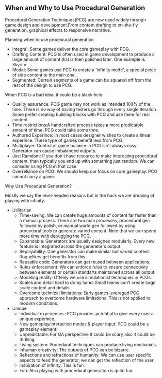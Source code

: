 ## When and Why to Use Procedural Generation

Procedural Generation Techniques(PCG) are now used widely through game design and development.From content drafting to on-the-fly generation, graphical effects to responsive narrative.

Planning when to use procedural generation

- Integral: Some games deliver the core gameplay with PCG.
- Drafting Content: PCG is often used in game development to produce a large amount of content that is then polished later. One example is Skyrim.
- Modal: Some games use PCG to create a 'infinity mode', a special piece of side content to the main one.
- Segmented: Certain segments of a game can be squared off from the rest of the design to use PCG.

When PCG is a bad idea, it could be a black hole

- Quality assurance: PCG game may not work as intended 100% of the time. There is no way of having testers go through every single iteration. Some prefer creating building blocks with PCG and use them for real content.
- Time restrictions:A handcrafted process takes a more predictable amount of time. PCG could take some time.
- Authored Experince: In most cases designer wishes to create a linear experince. These type of games benefit less from PCG.
- Multiplayer: Control of game balance in PCG isn't always easy. Generator can cause imbalanced outputs.
- Just Ramdom: If you don't have resource to make interesting procedural content, then typically you end up with something just random. We can consider using PCG in that case.
- Overreliance on PCG: We should keep our focus on core gameplay. PCG cannot carry a game.

 Why Use Procedural Generation?

 Mostly we say the level-headed reasons but in the back we are dreaimg of playing with infinity.

 - Utilitarian
    - Time-saving: We can create huge amounts of content far faster than a manual process. There are two man processes, procedural gen followed by polish, or manual world gen followed by using procedural tools to generate varied content. Note that we can spend more time with debugging the PCG.
    - Expandable: Generators are usually designed modularly. Every new feature is integrated across the generator's output
    - Replayability: One generator can make similar but varied content. Roguelikes get benefits from this.
    - Reusable code: Generators can get reused between applications.
    - Rules enforcement: We can enforce rules to ensure connectivity between elements or certain standarts maintained across all output.
    - Modeling reality: Oftenly we use simulationist techniques in PCGs.
    - Scales and detail hard to do by hand: Small teams can't create large scale content and details.
    - Overcome technical limitations: Early games leveraged PCG approach to overcome hardware limitations. This is not applied to modern conditions.
- Unique
    - Individual experiences: PCG provides potential to give every user a unique experince.
    - New gameplay/interaction modes & player input: PCG could be a gameplay element.
    - Unpredictable: For QA perspective it could be scary also it could be thrilling.
    - Living system: Procedural techniques can produce living mechanics.
    - Inhuman creativity: The outputs of PCG can be bizarre.
    - Reflections and refractions of humanity: We can use user specific aspects to feed the generator, we can get the reflection of the user.
    - Inspiration of infinity: This is fun.
    - Fun: Also playing with procedural generation is quite fun.